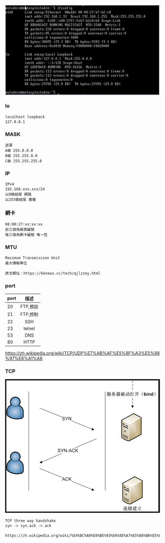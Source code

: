 ![](image/001.PNG)

### lo
```
localhost loopback
127.0.0.1
```

### MASK
```
遮罩
A級 255.0.0.0
B級 255.255.0.0
C級 255.255.255.0
```

### IP
```
IPv4 
192.168.xxx.xxx/24
以0做結尾 網路
以255做結尾 廣播
```

### 網卡
```
08:00:27:xx:xx:xx
前三個為廠商編號
後三個為網卡編號 唯一性
```

### MTU
```
Maximum Transmission Unit
最大傳輸單位

原文網址：https://kknews.cc/tech/qjlzzey.html

```

### port

|port|描述|
|---|:---:|
|20|FTP,預設|
|21|FTP,控制|
|22|SSH|
23|telnet
53|DNS
80|HTTP

https://zh.wikipedia.org/wiki/TCP/UDP%E7%AB%AF%E5%8F%A3%E5%88%97%E8%A1%A8


### TCP
![](image/TCP.PNG)
```
TCP three way handshake
syn -> syn.ack -> ack

https://zh.wikipedia.org/wiki/%E4%BC%A0%E8%BE%93%E6%8E%A7%E5%88%B6%E5%8D%8F%E8%AE%AE
```
